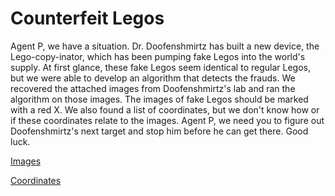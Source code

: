 # Counterfeit Legos

Agent P, we have a situation. Dr. Doofenshmirtz has built a new device, the Lego-copy-inator, which has been pumping fake Legos into the world's supply. At first glance, these fake Legos seem identical to regular Legos, but we were able to develop an algorithm that detects the frauds. We recovered the attached images from Doofenshmirtz's lab and ran the algorithm on those images. The images of fake Legos should be marked with a red X. We also found a list of coordinates, but we don't know how or if these coordinates relate to the images. Agent P, we need you to figure out Doofenshmirtz's next target and stop him before he can get there. Good luck.

[Images](https://drive.google.com/file/d/1YMBrQTMoLTKakBAD9O6FQXj9o-zMN_C-/view?usp=sharing)

[Coordinates](https://github.com/siuryan/puzzles/blob/master/counterfeit-legos/coordinates.txt)
